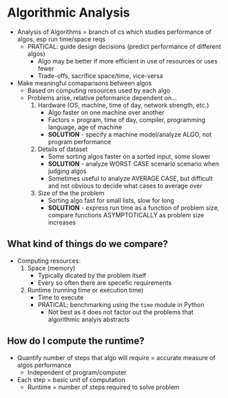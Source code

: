 # Algorithmic Analysis
- Analysis of Algorithms = branch of cs which studies performance of algos, esp run time/space
  reqs
    + PRATICAL: guide design decisions (predict performance of different algos)
        * Algo may be better if more efficient in use of resources or uses fewer
        * Trade-offs, sacrifice space/time, vice-versa
- Make meaningful comaparisons between algos
    + Based on computing resources used by each algo
    + Problems arise, relative peformance dependent on...
        1. Hardware (OS, machine, time of day, network strength, etc.)
            - Algo faster on one machine over another
            - Factors = program, time of day, compiler, programming language, age of machine
            - **SOLUTION** - specify a machine model/analyze ALGO, not program performance
        2. Details of dataset
            - Some sorting algos faster on a sorted input, some slower
            - **SOLUTION** - analyze WORST CASE scenario scenario when judging algos
            - Sometimes useful to analyze AVERAGE CASE, but difficult and not obvious to decide
              what cases to average over
        3. Size of the the problem
            - Sorting algo fast for small lists, slow for long
            - **SOLUTION** - express run time as a function of problem size, compare 
              functions ASYMPTOTICALLY as problem size increases

##  What kind of things do we compare?
- Computing resources:
    1. Space (memory)
        - Typically dicated by the problem itself
        - Every so often there are specefic requirements
    2. Runtime (running time or execution time)
        - Time to execute 
        - PRATICAL: benchmarking using the `time` module in Python
            + Not best as it does not factor out the problems that algorithmic analyis
              abstracts

## How do I compute the runtime?
- Quantify number of steps that algo will require = accurate measure of algos performance
    + Independent of program/computer
- Each step = basic unit of computation
    + Runtime = number of steps required to solve problem


